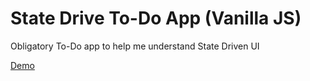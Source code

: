 # State Drive To-Do App (Vanilla JS)
Obligatory To-Do app to help me understand State Driven UI

[Demo](https://ingadi.github.io/state-driven-todo/)


